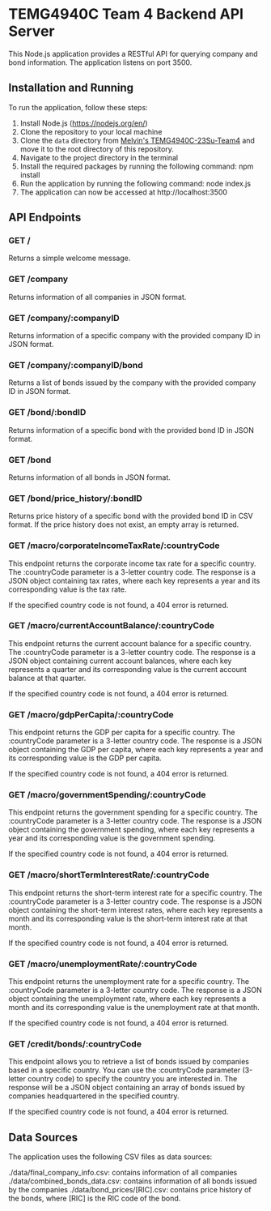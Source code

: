 # TEMG4940C Team 4 Backend API Server

This Node.js application provides a RESTful API for querying company and bond information. The application listens on port 3500.

## Installation and Running
To run the application, follow these steps:

1. Install Node.js (https://nodejs.org/en/)
2. Clone the repository to your local machine
3. Clone the `data` directory from [Melvin's TEMG4940C-23Su-Team4](https://github.com/mt1516/TEMG4940C-23Su-Team4) and move it to the root directory of this repository.
4. Navigate to the project directory in the terminal
5. Install the required packages by running the following command: npm install
6. Run the application by running the following command: node index.js
7. The application can now be accessed at http://localhost:3500

## API Endpoints

### GET /
Returns a simple welcome message.

### GET /company
Returns information of all companies in JSON format.

### GET /company/:companyID
Returns information of a specific company with the provided company ID in JSON format.

### GET /company/:companyID/bond
Returns a list of bonds issued by the company with the provided company ID in JSON format.

### GET /bond/:bondID
Returns information of a specific bond with the provided bond ID in JSON format.

### GET /bond
Returns information of all bonds in JSON format.

### GET /bond/price_history/:bondID
Returns price history of a specific bond with the provided bond ID in CSV format. If the price history does not exist, an empty array is returned.

### GET /macro/corporateIncomeTaxRate/:countryCode
This endpoint returns the corporate income tax rate for a specific country. The :countryCode parameter is a 3-letter country code. The response is a JSON object containing tax rates, where each key represents a year and its corresponding value is the tax rate.

If the specified country code is not found, a 404 error is returned.

### GET /macro/currentAccountBalance/:countryCode
This endpoint returns the current account balance for a specific country. The :countryCode parameter is a 3-letter country code.  The response is a JSON object containing current account balances, where each key represents a quarter and its corresponding value is the current account balance at that quarter.

If the specified country code is not found, a 404 error is returned.

### GET /macro/gdpPerCapita/:countryCode
This endpoint returns the GDP per capita for a specific country. The :countryCode parameter is a 3-letter country code. The response is a JSON object containing the GDP per capita, where each key represents a year and its corresponding value is the GDP per capita.

If the specified country code is not found, a 404 error is returned.

### GET /macro/governmentSpending/:countryCode
This endpoint returns the government spending for a specific country. The :countryCode parameter is a 3-letter country code. The response is a JSON object containing the government spending, where each key represents a year and its corresponding value is the government spending.

If the specified country code is not found, a 404 error is returned.

### GET /macro/shortTermInterestRate/:countryCode
This endpoint returns the short-term interest rate for a specific country. The :countryCode parameter is a 3-letter country code. The response is a JSON object containing the short-term interest rates, where each key represents a month and its corresponding value is the short-term interest rate at that month.

If the specified country code is not found, a 404 error is returned.

### GET /macro/unemploymentRate/:countryCode
This endpoint returns the unemployment rate for a specific country. The :countryCode parameter is a 3-letter country code. The response is a JSON object containing the unemployment rate, where each key represents a month and its corresponding value is the unemployment rate at that month.

If the specified country code is not found, a 404 error is returned.

### GET /credit/bonds/:countryCode
This endpoint allows you to retrieve a list of bonds issued by companies based in a specific country. You can use the :countryCode parameter (3-letter country code) to specify the country you are interested in. The response will be a JSON object containing an array of bonds issued by companies headquartered in the specified country.

If the specified country code is not found, a 404 error is returned.

## Data Sources
The application uses the following CSV files as data sources:

./data/final_company_info.csv: contains information of all companies
./data/combined_bonds_data.csv: contains information of all bonds issued by the companies
./data/bond_prices/[RIC].csv: contains price history of the bonds, where [RIC] is the RIC code of the bond.